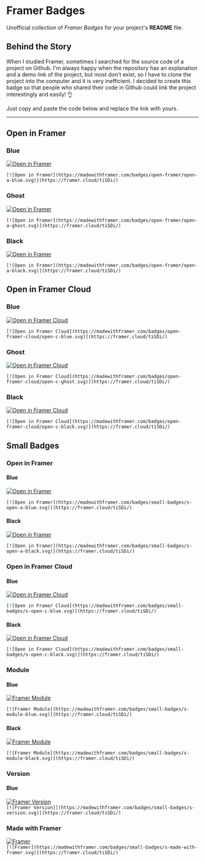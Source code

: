 # Framer Badges
Unofficial collection of *Framer Badges* for your project's **README** file.

## Behind the Story
When I studied Framer, sometimes I searched for the source code of a project on Github. I'm always happy when the repository has an explanation and a demo link of the project, but most don't exist, so I have to clone the project into the computer and it is very inefficient. I decided to create this badge so that people who shared their code in Github could link the project interestingly and easily! 👌

Just copy and paste the code below and replace the link with yours.

---

## Open in Framer

### Blue
[![Open in Framer](https://madewithframer.com/badges/open-framer/open-a-blue.svg)](https://framer.cloud/tiSDi/)  

`[![Open in Framer](https://madewithframer.com/badges/open-framer/open-a-blue.svg)](https://framer.cloud/tiSDi/)`

### Ghost
[![Open in Framer](https://madewithframer.com/badges/open-framer/open-a-ghost.svg)](https://framer.cloud/tiSDi/)  

`[![Open in Framer](https://madewithframer.com/badges/open-framer/open-a-ghost.svg)](https://framer.cloud/tiSDi/)`

### Black
[![Open in Framer](https://madewithframer.com/badges/open-framer/open-a-black.svg)](https://framer.cloud/tiSDi/)  

`[![Open in Framer](https://madewithframer.com/badges/open-framer/open-a-black.svg)](https://framer.cloud/tiSDi/)`  

## Open in Framer Cloud
### Blue
[![Open in Framer Cloud](https://madewithframer.com/badges/open-framer-cloud/open-c-blue.svg)](https://framer.cloud/tiSDi/)  

`[![Open in Framer Cloud](https://madewithframer.com/badges/open-framer-cloud/open-c-blue.svg)](https://framer.cloud/tiSDi/)`

### Ghost
[![Open in Framer Cloud](https://madewithframer.com/badges/open-framer-cloud/open-c-ghost.svg)](https://framer.cloud/tiSDi/)  

`[![Open in Framer Cloud](https://madewithframer.com/badges/open-framer-cloud/open-c-ghost.svg)](https://framer.cloud/tiSDi/)`

### Black
[![Open in Framer Cloud](https://madewithframer.com/badges/open-framer-cloud/open-c-black.svg)](https://framer.cloud/tiSDi/)  

`[![Open in Framer Cloud](https://madewithframer.com/badges/open-framer-cloud/open-c-black.svg)](https://framer.cloud/tiSDi/)`  

## Small Badges

### Open in Framer
#### Blue
[![Open in Framer](https://madewithframer.com/badges/small-badges/s-open-a-blue.svg)](https://framer.cloud/tiSDi/)

`[![Open in Framer](https://madewithframer.com/badges/small-badges/s-open-a-blue.svg)](https://framer.cloud/tiSDi/)`

#### Black
[![Open in Framer](https://madewithframer.com/badges/small-badges/s-open-a-black.svg)](https://framer.cloud/tiSDi/)

`[![Open in Framer](https://madewithframer.com/badges/small-badges/s-open-a-black.svg)](https://framer.cloud/tiSDi/)`

### Open in Framer Cloud
#### Blue
[![Open in Framer Cloud](https://madewithframer.com/badges/small-badges/s-open-c-blue.svg)](https://framer.cloud/tiSDi/)  

`[![Open in Framer Cloud](https://madewithframer.com/badges/small-badges/s-open-c-blue.svg)](https://framer.cloud/tiSDi/)`

#### Black
[![Open in Framer Cloud](https://madewithframer.com/badges/small-badges/s-open-c-black.svg)](https://framer.cloud/tiSDi/)

`[![Open in Framer Cloud](https://madewithframer.com/badges/small-badges/s-open-c-black.svg)](https://framer.cloud/tiSDi/)`

### Module
#### Blue
[![Framer Module](https://madewithframer.com/badges/small-badges/s-module-blue.svg)](https://framer.cloud/tiSDi/)

`[![Framer Module](https://madewithframer.com/badges/small-badges/s-module-blue.svg)](https://framer.cloud/tiSDi/)`

#### Black
[![Framer Module](https://madewithframer.com/badges/small-badges/s-module-black.svg)](https://framer.cloud/tiSDi/)

`[![Framer Module](https://madewithframer.com/badges/small-badges/s-module-black.svg)](https://framer.cloud/tiSDi/)`

### Version
#### Blue
[![Framer Version](https://madewithframer.com/badges/small-badges/s-version.svg)](https://framer.cloud/tiSDi/)  
`[![Framer Version]](https://madewithframer.com/badges/small-badges/s-version.svg)](https://framer.cloud/tiSDi/)`

### Made with Framer
[![Framer](https://madewithframer.com/badges/small-badges/s-made-with-framer.svg)](https://framer.cloud/tiSDi/)  
`[![Framer](https://madewithframer.com/badges/small-badges/s-made-with-framer.svg)](https://framer.cloud/tiSDi/)`
